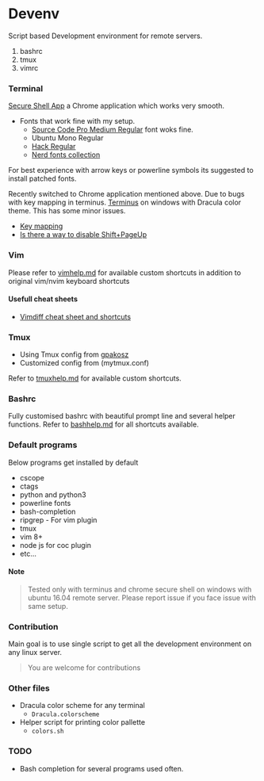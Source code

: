 # Devenv

Script based Development environment for remote servers.

1. bashrc
2. tmux
3. vimrc

### Terminal

[Secure Shell App](https://chrome.google.com/webstore/detail/secure-shell-app/pnhechapfaindjhompbnflcldabbghjo?hl=en) a Chrome application which works very smooth.

- Fonts that work fine with my setup.
  - [Source Code Pro Medium Regular](https://github.com/adobe-fonts/source-code-pro/releases/tag/2.030R-ro/1.050R-it) font woks fine.
  - Ubuntu Mono Regular
  - [Hack Regular](https://github.com/powerline/fonts/tree/master/Hack)
  - [Nerd fonts collection](https://github.com/ryanoasis/nerd-fonts)

For best experience with arrow keys or powerline symbols its suggested to install patched fonts.

Recently switched to Chrome application mentioned above. Due to bugs with key mapping in terminus.
[Terminus](https://eugeny.github.io/terminus/) on windows with Dracula color theme. This has some minor issues.

- [Key mapping](https://github.com/Eugeny/terminus/issues/2328)
- [Is there a way to disable Shift+PageUp](https://github.com/Eugeny/terminus/issues/2396)

### Vim

Please refer to [vimhelp.md](https://github.com/sriramkandukuri/devenv/blob/master/vimhelp.md) for available custom shortcuts in addition to original vim/nvim keyboard shortcuts

#### Usefull cheat sheets

- [Vimdiff cheat sheet and shortcuts](https://gist.github.com/mattratleph/4026987)

### Tmux

- Using Tmux config from [gpakosz](https://github.com/gpakosz/.tmux.git)
- Customized config from (mytmux.conf)

Refer to [tmuxhelp.md](https://github.com/sriramkandukuri/devenv/blob/master/tmuxhelp.md) for available custom shortcuts.

### Bashrc

Fully customised bashrc with beautiful prompt line and several helper functions.
Refer to [bashhelp.md](https://github.com/sriramkandukuri/devenv/blob/master/bashhelp.md) for all shortcuts available.

### Default programs

Below programs get installed by default

- cscope
- ctags
- python and python3
- powerline fonts
- bash-completion
- ripgrep - For vim plugin
- tmux
- vim 8+
- node js for coc plugin
- etc...

#### Note

> Tested only with terminus and chrome secure shell on windows with ubuntu 16.04 remote server.
> Please report issue if you face issue with same setup.

### Contribution

Main goal is to use single script to get all the development environment on any linux server.

> You are welcome for contributions

### Other files

- Dracula color scheme for any terminal
  - `Dracula.colorscheme`
- Helper script for printing color pallette
  - `colors.sh`

### TODO

- Bash completion for several programs used often.
